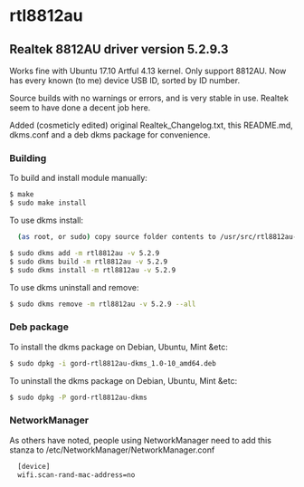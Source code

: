 # rtl8812au

## Realtek 8812AU driver version 5.2.9.3

Works fine with Ubuntu 17.10 Artful 4.13 kernel.
Only support 8812AU. Now has every known (to me) device USB ID, sorted by ID number.

Source builds with no warnings or errors, and is very stable in use.
Realtek seem to have done a decent job here.

Added (cosmeticly edited) original Realtek_Changelog.txt, this README.md, dkms.conf and a deb dkms package for convenience.

### Building

To build and install module manually:
```sh
$ make
$ sudo make install
```

To use dkms install:

```sh
  (as root, or sudo) copy source folder contents to /usr/src/rtl8812au-5.2.9
```

```sh
$ sudo dkms add -m rtl8812au -v 5.2.9
$ sudo dkms build -m rtl8812au -v 5.2.9
$ sudo dkms install -m rtl8812au -v 5.2.9 
```

To use dkms uninstall and remove:

```sh
$ sudo dkms remove -m rtl8812au -v 5.2.9 --all
```

### Deb package

To install the dkms package on Debian, Ubuntu, Mint &etc:

```sh
$ sudo dpkg -i gord-rtl8812au-dkms_1.0-10_amd64.deb
```

To uninstall the dkms package on Debian, Ubuntu, Mint &etc:

```sh
$ sudo dpkg -P gord-rtl8812au-dkms
```

### NetworkManager

As others have noted, people using NetworkManager need to add this stanza to /etc/NetworkManager/NetworkManager.conf

```sh
  [device]
  wifi.scan-rand-mac-address=no
```
